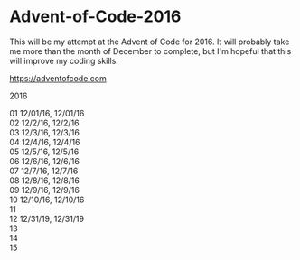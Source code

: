 # Advent-of-Code-2016

This will be my attempt at the Advent of Code for 2016.  It will probably take me more than the month of December to complete, but I'm hopeful that this will improve my coding skills.

https://adventofcode.com

2016  

01 12/01/16, 12/01/16  
02 12/2/16, 12/2/16  
03 12/3/16, 12/3/16  
04 12/4/16, 12/4/16  
05 12/5/16, 12/5/16  
06 12/6/16, 12/6/16  
07 12/7/16, 12/7/16  
08 12/8/16, 12/8/16  
09 12/9/16, 12/9/16  
10 12/10/16, 12/10/16  
11  
12 12/31/19, 12/31/19  
13  
14  
15  
